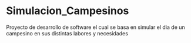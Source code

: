 # Simulacion_Campesinos
Proyecto de desarrollo de software el cual se basa en simular el dia de un campesino en sus distintas labores y necesidades
